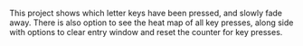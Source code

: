This project shows which letter keys have been pressed, and slowly fade away. There is also option to see the heat map of all key presses, along side with options to clear entry window and reset the counter for key presses.